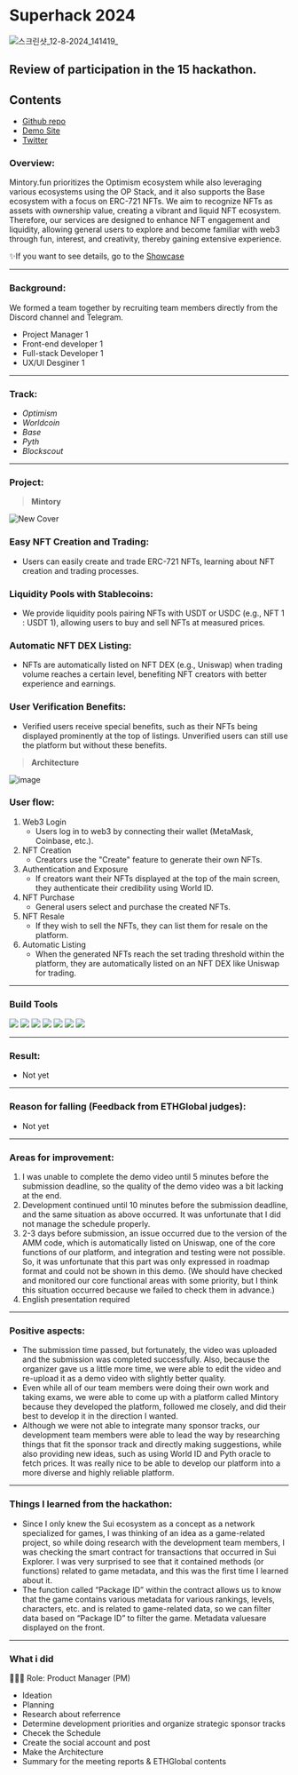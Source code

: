 # Superhack 2024
![스크린샷_12-8-2024_141419_](https://github.com/user-attachments/assets/4a4c5e85-f675-4f96-b267-58cab8cfbedc)

## Review of participation in the 15 hackathon.

## Contents
- [Github repo](https://github.com/alexsrebernic/mintory)
- [Demo Site](https://mintory.vercel.app/)
- [Twitter](https://x.com/mintorydotfun)

### Overview:
Mintory.fun prioritizes the Optimism ecosystem while also leveraging various ecosystems using the OP Stack, and it also supports the Base ecosystem with a focus on ERC-721 NFTs. We aim to recognize NFTs as assets with ownership value, creating a vibrant and liquid NFT ecosystem. Therefore, our services are designed to enhance NFT engagement and liquidity, allowing general users to explore and become familiar with web3 through fun, interest, and creativity, thereby gaining extensive experience.

✨If you want to see details, go to the [Showcase](https://ethglobal.com/showcase/mintory-fwd6i)

---
### Background:
We formed a team together by recruiting team members directly from the Discord channel and Telegram.
- Project Manager 1
- Front-end developer 1
- Full-stack Developer 1
- UX/UI Desginer 1

---
### Track:

- *Optimism*
- *Worldcoin*
- *Base*
- *Pyth*
- *Blockscout*

---
### Project:
> **Mintory**

![New Cover](https://github.com/user-attachments/assets/7de9eb02-de2e-49d6-bb0e-842c1435f0a3)

### Easy NFT Creation and Trading:
- Users can easily create and trade ERC-721 NFTs, learning about NFT creation and trading processes.

### Liquidity Pools with Stablecoins:
- We provide liquidity pools pairing NFTs with USDT or USDC (e.g., NFT 1 : USDT 1), allowing users to buy and sell NFTs at measured prices.

### Automatic NFT DEX Listing:
- NFTs are automatically listed on NFT DEX (e.g., Uniswap) when trading volume reaches a certain level, benefiting NFT creators with better experience and earnings.

### User Verification Benefits:
- Verified users receive special benefits, such as their NFTs being displayed prominently at the top of listings. Unverified users can still use the platform but without these benefits.

> **Architecture**

![image](https://github.com/user-attachments/assets/84e47de7-c004-468f-87c4-000079aa9aa8)

### User flow:
1. Web3 Login
   - Users log in to web3 by connecting their wallet (MetaMask, Coinbase, etc.).
2. NFT Creation
   - Creators use the "Create" feature to generate their own NFTs.
3. Authentication and Exposure
   - If creators want their NFTs displayed at the top of the main screen, they authenticate their credibility using World ID.
4. NFT Purchase
   - General users select and purchase the created NFTs.
5. NFT Resale
   - If they wish to sell the NFTs, they can list them for resale on the platform.
6. Automatic Listing
   - When the generated NFTs reach the set trading threshold within the platform, they are automatically listed on an NFT DEX like Uniswap for trading.

---
### Build Tools
<img src="https://img.shields.io/badge/Typescript-3178C6?style=flat&logo=typescript&logoColor=white"/> <img src="https://img.shields.io/badge/Go-00ADD8?style=flat&logo=go&logoColor=white"/> <img src="https://img.shields.io/badge/JavaScript-F7DF1E?style=flat&logo=javascript&logoColor=white"/> <img src="https://img.shields.io/badge/Next.js-ffffff?style=flat&logo=nextdotjs&logoColor=black"/> <img src="https://img.shields.io/badge/React-61DAFB?style=flat&logo=react&logoColor=white"/> <img src="https://img.shields.io/badge/Solidity-363636?style=flat&logo=solidity&logoColor=white"/> <img src="https://img.shields.io/badge/Web3.js-F16822?style=flat&logo=web3dotjs&logoColor=white"/>

---
### Result:
- Not yet

---
### Reason for falling (Feedback from ETHGlobal judges):
- Not yet

---
### Areas for improvement:
1) I was unable to complete the demo video until 5 minutes before the submission deadline, so the quality of the demo video was a bit lacking at the end.
2) Development continued until 10 minutes before the submission deadline, and the same situation as above occurred. It was unfortunate that I did not manage the schedule properly.
3) 2-3 days before submission, an issue occurred due to the version of the AMM code, which is automatically listed on Uniswap, one of the core functions of our platform, and integration and testing were not possible. So, it was unfortunate that this part was only expressed in roadmap format and could not be shown in this demo. (We should have checked and monitored our core functional areas with some priority, but I think this situation occurred because we failed to check them in advance.)
4) English presentation required

---
### Positive aspects:
- The submission time passed, but fortunately, the video was uploaded and the submission was completed successfully. Also, because the organizer gave us a little more time, we were able to edit the video and re-upload it as a demo video with slightly better quality.
- Even while all of our team members were doing their own work and taking exams, we were able to come up with a platform called Mintory because they developed the platform, followed me closely, and did their best to develop it in the direction I wanted.
- Although we were not able to integrate many sponsor tracks, our development team members were able to lead the way by researching things that fit the sponsor track and directly making suggestions, while also providing new ideas, such as using World ID and Pyth oracle to fetch prices. It was really nice to be able to develop our platform into a more diverse and highly reliable platform.

---
### Things I learned from the hackathon:
- Since I only knew the Sui ecosystem as a concept as a network specialized for games, I was thinking of an idea as a game-related project, so while doing research with the development team members, I was checking the smart contract for transactions that occurred in Sui Explorer. I was very surprised to see that it contained methods (or functions) related to game metadata, and this was the first time I learned about it.
- The function called “Package ID” within the contract allows us to know that the game contains various metadata for various rankings, levels, characters, etc. and is related to game-related data, so we can filter data based on “Package ID” to filter the game. Metadata values ​​are displayed on the front.

---
### What i did
👨🏼‍💻 Role: Product Manager (PM)

- Ideation
- Planning
- Research about referrence
- Determine development priorities and organize strategic sponsor tracks
- Checek the Schedule
- Create the social account and post
- Make the Architecture
- Summary for the meeting reports & ETHGlobal contents
